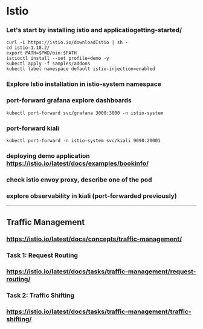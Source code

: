 # Istio


### Let's start by installing istio and applicatiogetting-started/

```
curl -L https://istio.io/downloadIstio | sh -
cd istio-1.18.2/
export PATH=$PWD/bin:$PATH
istioctl install --set profile=demo -y
kubectl apply -f samples/addons
kubectl label namespace default istio-injection=enabled
```
### Explore Istio installation in istio-system namespace
### port-forward grafana explore dashboards
```
kubectl port-forward svc/grafana 3000:3000 -n istio-system 
```
### port-forward kiali
```
kubectl port-forward -n istio-system svc/kiali 9090:20001
```

### deploying demo application https://istio.io/latest/docs/examples/bookinfo/



### check istio envoy proxy, describe one of the pod
### explore observability in kiali (port-forwarded previously) 
---

## Traffic Management
### https://istio.io/latest/docs/concepts/traffic-management/

### Task 1: Request Routing
### https://istio.io/latest/docs/tasks/traffic-management/request-routing/

### Task 2: Traffic Shifting
### https://istio.io/latest/docs/tasks/traffic-management/traffic-shifting/


